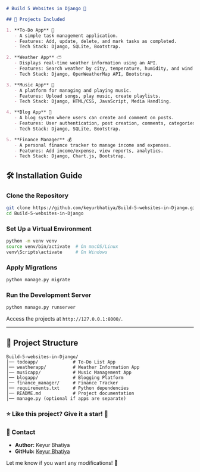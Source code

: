 ```markdown
# Build 5 Websites in Django 🚀

## 📌 Projects Included

1. **To-Do App** 📝  
   - A simple task management application.
   - Features: Add, update, delete, and mark tasks as completed.
   - Tech Stack: Django, SQLite, Bootstrap.

2. **Weather App** ⛅  
   - Displays real-time weather information using an API.
   - Features: Search weather by city, temperature, humidity, and wind speed.
   - Tech Stack: Django, OpenWeatherMap API, Bootstrap.

3. **Music App** 🎵  
   - A platform for managing and playing music.
   - Features: Upload songs, play music, create playlists.
   - Tech Stack: Django, HTML/CSS, JavaScript, Media Handling.

4. **Blog App** 📰  
   - A blog system where users can create and comment on posts.
   - Features: User authentication, post creation, comments, categories.
   - Tech Stack: Django, SQLite, Bootstrap.

5. **Finance Manager** 💰  
   - A personal finance tracker to manage income and expenses.
   - Features: Add income/expense, view reports, analytics.
   - Tech Stack: Django, Chart.js, Bootstrap.

```

## 🛠 Installation Guide

### Clone the Repository  
```sh
git clone https://github.com/keyurbhatiya/Build-5-websites-in-Django.git
cd Build-5-websites-in-Django
```

### Set Up a Virtual Environment  
```sh
python -m venv venv
source venv/bin/activate  # On macOS/Linux
venv\Scripts\activate     # On Windows
```

### Apply Migrations  
```sh
python manage.py migrate
```

### Run the Development Server  
```sh
python manage.py runserver
```
Access the projects at `http://127.0.0.1:8000/`.

---

## 📁 Project Structure
```
Build-5-websites-in-Django/
│── todoapp/             # To-Do List App
│── weatherapp/          # Weather Information App
│── musicapp/            # Music Management App
│── blogapp/             # Blogging Platform
│── finance_manager/     # Finance Tracker
│── requirements.txt     # Python dependencies
│── README.md            # Project documentation
│── manage.py (optional if apps are separate)
```



### ⭐ Like this project? Give it a star! 🌟  

### **📩 Contact**
- **Author:** Keyur Bhatiya  
- **GitHub:** [Keyur Bhatiya](https://github.com/keyurbhatiya)

Let me know if you want any modifications! 🚀
